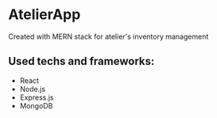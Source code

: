 # AtelierApp
Created with MERN stack for atelier's inventory management

## Used techs and frameworks:
* React
* Node.js
* Express.js
* MongoDB
